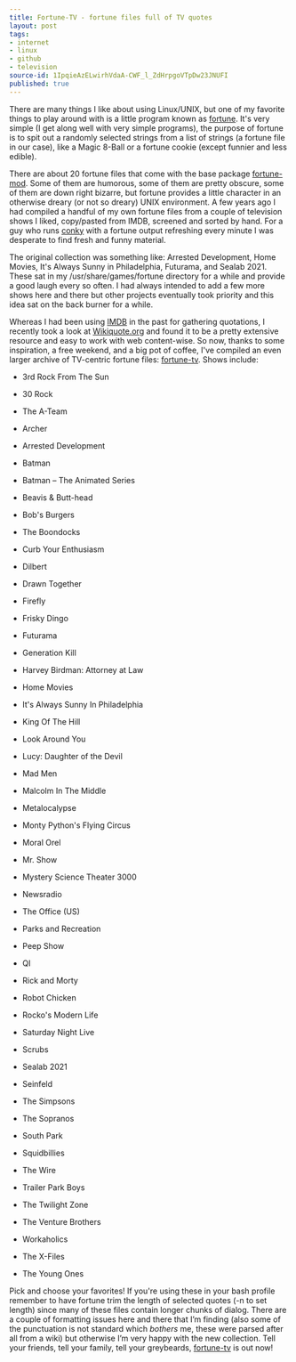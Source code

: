 ```yaml
---
title: Fortune-TV - fortune files full of TV quotes
layout: post
tags:
- internet
- linux
- github
- television
source-id: 1IpqieAzELwirhVdaA-CWF_l_ZdHrpgoVTpDw23JNUFI
published: true
---
```

There are many things I like about using Linux/UNIX, but one of my favorite things to play around with is a little program known as [fortune](http://en.wikipedia.org/wiki/Fortune_(Unix)). It's very simple (I get along well with very simple programs), the purpose of fortune is to spit out a randomly selected strings from a list of strings (a fortune file in our case), like a Magic 8-Ball or a fortune cookie (except funnier and less edible).

There are about 20 fortune files that come with the base package [fortune-mod](https://launchpad.net/ubuntu/+source/fortune-mod). Some of them are humorous, some of them are pretty obscure, some of them are down right bizarre, but fortune provides a little character in an otherwise dreary (or not so dreary) UNIX environment. A few years ago I had compiled a handful of my own fortune files from a couple of television shows I liked, copy/pasted from IMDB, screened and sorted by hand. For a guy who runs [conky](https://github.com/brndnmtthws/conky) with a fortune output refreshing every minute I was desperate to find fresh and funny material.

The original collection was something like: Arrested Development, Home Movies, It's Always Sunny in Philadelphia, Futurama, and Sealab 2021. These sat in my /usr/share/games/fortune directory for a while and provide a good laugh every so often. I had always intended to add a few more shows here and there but other projects eventually took priority and this idea sat on the back burner for a while.

Whereas I had been using [IMDB](http://www.imdb.com/) in the past for gathering quotations, I recently took a look at [Wikiquote.org](http://www.wikiquote.org/) and found it to be a pretty extensive resource and easy to work with web content-wise. So now, thanks to some inspiration, a free weekend, and a big pot of coffee, I've compiled an even larger archive of TV-centric fortune files: [fortune-tv](https://github.com/dmschulman/fortune-tv). Shows include:

* 3rd Rock From The Sun

* 30 Rock

* The A-Team

* Archer

* Arrested Development

* Batman

* Batman – The Animated Series

* Beavis & Butt-head

* Bob's Burgers

* The Boondocks

* Curb Your Enthusiasm

* Dilbert

* Drawn Together

* Firefly

* Frisky Dingo

* Futurama

* Generation Kill

* Harvey Birdman: Attorney at Law

* Home Movies

* It's Always Sunny In Philadelphia

* King Of The Hill

* Look Around You

* Lucy: Daughter of the Devil

* Mad Men

* Malcolm In The Middle

* Metalocalypse

* Monty Python's Flying Circus

* Moral Orel

* Mr. Show

* Mystery Science Theater 3000

* Newsradio

* The Office (US)

* Parks and Recreation

* Peep Show

* QI

* Rick and Morty

* Robot Chicken

* Rocko's Modern Life

* Saturday Night Live

* Scrubs

* Sealab 2021

* Seinfeld

* The Simpsons

* The Sopranos

* South Park

* Squidbillies

* The Wire

* Trailer Park Boys

* The Twilight Zone

* The Venture Brothers

* Workaholics

* The X-Files

* The Young Ones

Pick and choose your favorites! If you're using these in your bash profile remember to have fortune trim the length of selected quotes (-n to set length) since many of these files contain longer chunks of dialog. There are a couple of formatting issues here and there that I’m finding (also some of the punctuation is not standard which *bothers* me, these were parsed after all from a wiki) but otherwise I’m very happy with the new collection. Tell your friends, tell your family, tell your greybeards, [fortune-tv](https://github.com/dmschulman/fortune-tv) is out now!

